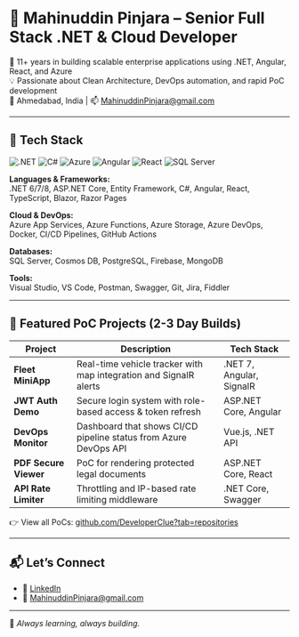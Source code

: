 # 👋 Mahinuddin Pinjara – Senior Full Stack .NET & Cloud Developer

🎯 11+ years in building scalable enterprise applications using .NET, Angular, React, and Azure  
💡 Passionate about Clean Architecture, DevOps automation, and rapid PoC development  
📍 Ahmedabad, India | 📫 MahinuddinPinjara@gmail.com

---

## 🧰 Tech Stack
![.NET](https://img.shields.io/badge/.NET-512BD4?logo=dotnet&logoColor=white)
![C#](https://img.shields.io/badge/C%23-239120?logo=c-sharp&logoColor=white)
![Azure](https://img.shields.io/badge/Azure-0078D4?logo=azure-devops&logoColor=white)
![Angular](https://img.shields.io/badge/Angular-DD0031?logo=angular&logoColor=white)
![React](https://img.shields.io/badge/React-20232A?logo=react&logoColor=61DAFB)
![SQL Server](https://img.shields.io/badge/SQL--Server-CC2927?logo=microsoft-sql-server&logoColor=white)

**Languages & Frameworks:**  
.NET 6/7/8, ASP.NET Core, Entity Framework, C#, Angular, React, TypeScript, Blazor, Razor Pages

**Cloud & DevOps:**  
Azure App Services, Azure Functions, Azure Storage, Azure DevOps, Docker, CI/CD Pipelines, GitHub Actions

**Databases:**  
SQL Server, Cosmos DB, PostgreSQL, Firebase, MongoDB

**Tools:**  
Visual Studio, VS Code, Postman, Swagger, Git, Jira, Fiddler

---

## 🚀 Featured PoC Projects (2-3 Day Builds)

| Project | Description | Tech Stack |
|--------|-------------|------------|
| **Fleet MiniApp** | Real-time vehicle tracker with map integration and SignalR alerts | .NET 7, Angular, SignalR |
| **JWT Auth Demo** | Secure login system with role-based access & token refresh | ASP.NET Core, Angular |
| **DevOps Monitor** | Dashboard that shows CI/CD pipeline status from Azure DevOps API | Vue.js, .NET API |
| **PDF Secure Viewer** | PoC for rendering protected legal documents | ASP.NET Core, React |
| **API Rate Limiter** | Throttling and IP-based rate limiting middleware | .NET Core, Swagger |

👉 View all PoCs: [github.com/DeveloperClue?tab=repositories](https://github.com/DeveloperClue?tab=repositories)

---

## 📬 Let’s Connect

- 🔗 [LinkedIn](https://www.linkedin.com/in/mahinuddin-pinjara)
- 📧 MahinuddinPinjara@gmail.com

---

🧠 _Always learning, always building._

